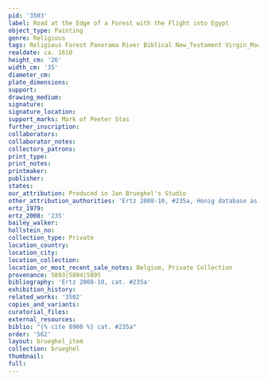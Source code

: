 ```yaml
---
pid: '3503'
label: Road at the Edge of a Forest with the Flight into Egypt
object_type: Painting
genre: Religious
tags: Religious Forest Panorama River Biblical New_Testament Virgin_Mary History Landscape
realdate: ca. 1610
height_cm: '26'
width_cm: '35'
diameter_cm: 
plate_dimensions: 
support: 
drawing_medium: 
signature: 
signature_location: 
support_marks: Mark of Peeter Stas
further_inscription: 
collaborators: 
collaborator_notes: 
collectors_patrons: 
print_type: 
print_notes: 
printmaker: 
publisher: 
states: 
our_attribution: Produced in Jan Brueghel's Studio
other_attribution_authorities: 'Ertz 2008-10, #235a, Honig database as Jan and studio'
ertz_1979: 
ertz_2008: '235'
bailey_walker: 
hollstein_no: 
collection_type: Private
location_country: 
location_city: 
location_collection: 
location_or_most_recent_sale_notes: Belgium, Private Collection
provenance: 5893|5894|5895
bibliography: 'Ertz 2008-10, cat. #235a'
exhibition_history: 
related_works: '3502'
copies_and_variants: 
curatorial_files: 
external_resources: 
biblio: "{% cite 8900 %} cat. #235a"
order: '562'
layout: brueghel_item
collection: brueghel
thumbnail: 
full: 
---
```

